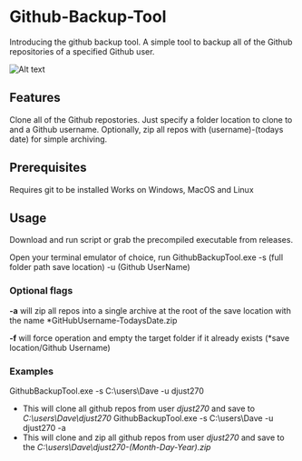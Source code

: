 # Github-Backup-Tool

Introducing the github backup tool. A simple tool to backup all of the Github repositories of a specified Github user. 

![Alt text](GithubBackup.png?raw=true "GithubBackup.exe")

## Features
Clone all of the Github repostories. Just specify a folder location to clone to and a Github username. Optionally, zip all repos with (username)-(todays date) 
for simple archiving. 

## Prerequisites 
Requires git to be installed
Works on Windows, MacOS and Linux

## Usage
Download and run script or grab the precompiled executable from releases. 

Open your terminal emulator of choice, run GithubBackupTool.exe -s (full folder path save location) -u (Github UserName) 
### Optional flags
**-a** will zip all repos into a single archive at the root of the save location with the name *GitHubUsername-TodaysDate.zip

**-f** will force operation and empty the target folder if it already exists (*save location/Github Username)

### Examples

GithubBackupTool.exe -s C:\users\Dave -u djust270 
* This will clone all github repos from user *djust270* and save to *C:\users\Dave\djust270*
GithubBackupTool.exe -s C:\users\Dave -u djust270 -a
* This will clone and zip all github repos from user *djust270* and save to the *C:\users\Dave\djust270-(Month-Day-Year).zip*
